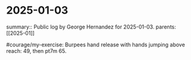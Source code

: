 #  2025-01-03

summary:: Public log by George Hernandez for 2025-01-03.
parents: [[2025-01]]

#courage/my-exercise: Burpees hand release with hands jumping above reach: 49, then pt7m 65.
